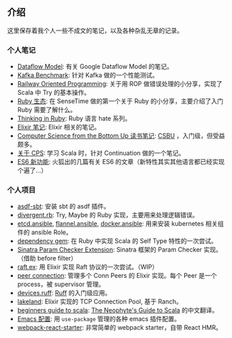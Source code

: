 ## 介绍

这里保存着我个人一些不成文的笔记，以及各种杂乱无章的记录。

### 个人笔记
- [Dataflow Model](https://paper.dropbox.com/doc/Dataflow-Model-6GCcfZriy8zi8v3MPZghi): 有关 Google Dataflow Model 的笔记。
- [Kafka Benchmark](https://github.com/lerencao/kafka-benchmark-runner): 针对 Kafka 做的一个性能测试。
- [Railway Oriented Programming](./railway-oriented-programming): 关于用 ROP 做错误处理的小分享，实现了 Scala 中 Try 的基本操作。
- [Ruby 生态](./ruby-ecosystem): 在 SenseTime 做的第一个关于 Ruby 的小分享，主要介绍了入门 Ruby 需要了解什么。
- [Thinking in Ruby](https://github.com/lerencao/notes/issues/53): Ruby 语言 hate 系列。
- [Elixir 笔记](./about-elixir):  Elixir 相关的笔记。
- [Computer Science from the Bottom Up 读书笔记](./csbu): [CSBU](http://www.bottomupcs.com) ，入门级，但受益颇多。
- [关于 CPS](./about-cps): 学习 Scala 时，针对 Continuation 做的一个笔记。
- [ES6 新功能](https://github.com/lerencao/notes/issues/46): 火狐出的几篇有关 ES6 的文章（新特性其实其他语言都已经实现个遍了...）

### 个人项目

- [asdf-sbt](https://github.com/lerencao/asdf-sbt): 安装 sbt 的 asdf 插件。
- [divergent.rb](https://github.com/lerencao/divergent.rb): Try, Maybe 的 Ruby 实现，主要用来处理逻辑错误。
- [etcd.ansible](https://github.com/lerencao/etcd.ansible), [flannel.ansible](https://github.com/lerencao/flannel.ansible), [docker.ansible](https://github.com/lerencao/docker.ansible): 用来安装 kubernetes 相关组件的 ansible Role。
- [dependency gem](https://github.com/lerencao/dependency): 在 Ruby 中实现 Scala 的 Self Type 特性的一次尝试。
- [Sinatra Param Checker Extension](https://github.com/lerencao/sinatra_param_checker): Sinatra 框架的 Param Checker 实现。（借助 before filter）
- [raft.ex](https://github.com/lerencao/raft.ex): 用 Elixir 实现 Raft 协议的一次尝试。（WIP）
- [peer connection](https://github.com/lerencao/peer_conn): 管理多个 Conn Peers 的 Elixir 实现。每个 Peer 是一个 process，被 supervisor 管理。
- [devices.ruff](https://github.com/lerencao/devices.ruff): [Ruff](https://ruff.io) 的入门级应用。
- [lakeland](https://github.com/lerencao/lakeland): Elixir 实现的 TCP Connection Pool, 基于 Ranch。
- [beginners guide to scala](https://github.com/lerencao/guides-to-scala-book): [The Neophyte's Guide to Scala](http://danielwestheide.com/scala/neophytes.html) 的中文翻译。
- [Emacs 配置](https://github.com/lerencao/emacs.d): 用 `use-package` 管理的各种 emacs 插件配置。
- [webpack-react-starter](https://github.com/lerencao/webpack-react-starter): 非常简单的 webpack starter，自带 React HMR。




